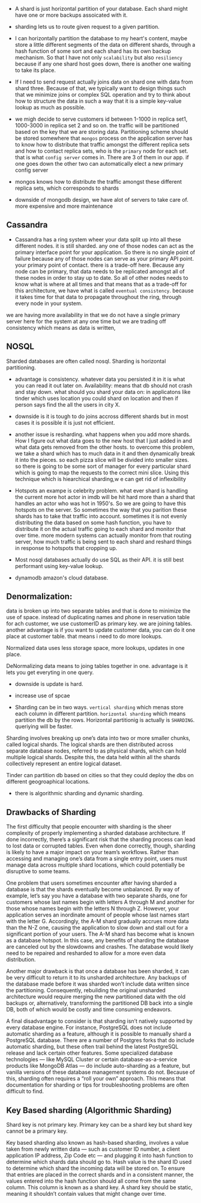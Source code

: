- A shard is just horizontal partition of your database. Each shard might have one or more backups assoicated with it.
- sharding lets us to route given request to a given partition.
- I can horizontally partition the database to my heart's content, maybe store a little different segments of the data on different shards, through a hash function of some sort and each shard has its own backup mechanism. So that I have not only `scalability` but also `resiliency` because if any one shard host goes down, there is another one waiting to take its place.

- If I need to send request actually joins data on shard one with data from shard three. Because of that, we typically want to design things such that we minimize joins or complex SQL operation and try to think about how to structure the data in such a way that it is a simple key-value lookup as much as possible.

- we migh decide to serve customers id between 1-1000 in replica set1, 1000-3000 in replica set 2 and so on. the traffic will be partitioned based on the key that we are storing data.
  Partitioning scheme should be stored somewhere that `mongos` process on the application server has to know how to distribute that traffic amongst the different replica sets and how to contact replica sets, who is the `primary` node for each set. that is what `config server` comes in. There are 3 of them in our app. if one goes down the other two can automatically elect a new primary config server

- mongos knows how to distribute the traffic amongst these different replica sets, which corresponds to shards
- downside of mongodb design, we have alot of servers to take care of. more expensive and more maintenance

## Cassandra

- Cassandra has a ring system wheer your data split up into all these different nodes. it is still sharded. any one of those nodes can act as the primary interface point for your application. So there is no single point of failure because any of those nodes can serve as your primary API point. your primary point of contact. there is a trade-off here. Because any node can be primary, that data needs to be replicated amongst all of these nodes in order to stay up to date. So all of other nodes needs to know what is where at all times and that means that as a trade-off for this architecture, we have what is called `eventual consistency`. because it takes time for that data to propagate throughout the ring, through every node in your system.

we are having more availability in that we do not have a single primary server here for the system at any one time but we are trading off consistency which means as data is written,

## NOSQL

Sharded databases are often called nosql.
Sharding is horizontal partitioning.

- advantage is consistency. whatever data you persisted it in it is what you can read it out later on.
  Availability: means that db should not crash and stay down.
  what should you shard your data on: in applicatons like tinder which uses location you could shard on location and then if person says find the all the users in city X.

- downside is it is tough to do joins accross different shards but in most cases it is possible it is just not efficient.
- another issue is resharding. what happens when you add more shards. How I figure out what data goes to the new host that I just added in and what data gets removed from the other hosts. to overcome this problem, we take a shard which has to much data in it and then dynamically break it into the pieces. so each pizza slice will be divided into smaller sizes. so there is going to be some sort of manager for every particular shard which is going to map the requests to the correct mini slice. Using this technique which is hiearchical sharding,w e can get rid of inflexibility
- Hotspots an exampe is celebrity problem. what ever shard is handling the current more hot actor in imdb will be hit hard more than a shard that handles an actor who was hot in 1950's. So we are going to have this hotspots on the server. So sometimes the way that you parition these shards has to take that traffic into account. sometimes it is not evenly distributing the data based on some hash function, you have to distribute it on the actual traffic going to each shard and monitor that over time. more modern systems can actually monitor from that routing server, how much traffic is being sent to each shard and reshard things in response to hotspots that cropping up.

- Most nosql databases actually do use SQL as their API. it is still best performant using key-value lookup.

- dynamodb amazon's cloud database.

## Denormalization:

data is broken up into two separate tables and that is done to minimize the use of space. instead of duplicating names and phone in reservation table for ach customer, we use customerID as primary key. we are joining tables. another advantage is if you want to update customer data, you can do it one place at customer table. that means i need to do more lookups.

Normalized data uses less storage space, more lookups, updates in one place.

DeNormalizing data means to joing tables together in one. advantage is it lets you get everyting in one query.

- downside is update is hard.
- increase use of spcae

- Sharding can be in two ways. `vertical sharding` which menas store each column in different partition. `horizontal sharding` which means partition the db by the rows. Horizontal partitionig is actually is `SHARDING`. queriying will be faster.

Sharding involves breaking up one’s data into two or more smaller chunks, called logical shards. The logical shards are then distributed across separate database nodes, referred to as physical shards, which can hold multiple logical shards. Despite this, the data held within all the shards collectively represent an entire logical dataset.

Tinder can partition db based on cities so that they could deploy the dbs on different geogroaphical locations.

- there is algorithmic sharding and dynamic sharding.

## Drawbacks of Sharding

The first difficulty that people encounter with sharding is the sheer complexity of properly implementing a sharded database architecture. If done incorrectly, there’s a significant risk that the sharding process can lead to lost data or corrupted tables. Even when done correctly, though, sharding is likely to have a major impact on your team’s workflows. Rather than accessing and managing one’s data from a single entry point, users must manage data across multiple shard locations, which could potentially be disruptive to some teams.

One problem that users sometimes encounter after having sharded a database is that the shards eventually become unbalanced. By way of example, let’s say you have a database with two separate shards, one for customers whose last names begin with letters A through M and another for those whose names begin with the letters N through Z. However, your application serves an inordinate amount of people whose last names start with the letter G. Accordingly, the A-M shard gradually accrues more data than the N-Z one, causing the application to slow down and stall out for a significant portion of your users. The A-M shard has become what is known as a database hotspot. In this case, any benefits of sharding the database are canceled out by the slowdowns and crashes. The database would likely need to be repaired and resharded to allow for a more even data distribution.

Another major drawback is that once a database has been sharded, it can be very difficult to return it to its unsharded architecture. Any backups of the database made before it was sharded won’t include data written since the partitioning. Consequently, rebuilding the original unsharded architecture would require merging the new partitioned data with the old backups or, alternatively, transforming the partitioned DB back into a single DB, both of which would be costly and time consuming endeavors.

A final disadvantage to consider is that sharding isn’t natively supported by every database engine. For instance, PostgreSQL does not include automatic sharding as a feature, although it is possible to manually shard a PostgreSQL database. There are a number of Postgres forks that do include automatic sharding, but these often trail behind the latest PostgreSQL release and lack certain other features. Some specialized database technologies — like MySQL Cluster or certain database-as-a-service products like MongoDB Atlas — do include auto-sharding as a feature, but vanilla versions of these database management systems do not. Because of this, sharding often requires a “roll your own” approach. This means that documentation for sharding or tips for troubleshooting problems are often difficult to find.

## Key Based sharding (Algorithmic Sharding)

Shard key is not primary key. Primary key can be a shard key but shard key cannot be a primary key.

Key based sharding also known as hash-based sharding, involves a value taken from newly written data — such as customer ID number, a client application IP address, Zip Code etc — and plugging it into hash function to determine which shards data should go to. Hash value is the shard ID used to determine which shard the incoming data will be stored on. To ensure that entries are placed in the correct shards and in a consistent manner, the values entered into the hash function should all come from the same column. This column is known as a shard key. A shard key should be static, meaning it shouldn’t contain values that might change over time.

